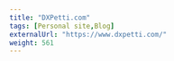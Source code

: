 ```yaml
---
title: "DXPetti.com"
tags: [Personal site,Blog]
externalUrl: "https://www.dxpetti.com/"
weight: 561
---
```

